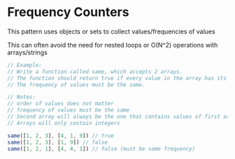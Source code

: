 # Frequency Counters

This pattern uses objects or sets to collect values/frequencies of values

This can often avoid the need for nested loops or O(N^2) operations with arrays/strings

```JavaScript
// Example:
// Write a function called same, which accepts 2 arrays.
// The function should return true if every value in the array has its corresponding value squared in the second array.
// The frequency of values must be the same.

// Notes:
// order of values does not matter
// frequency of values must be the same
// Second array will always be the one that contains values of first array squared
// Arrays will only contain integers

same([1, 2, 3], [4, 1, 9]) // true
same([1, 2, 3], [1, 9]) // false
same([1, 2, 1], [4, 4, 1]) // false (must be same frequency)

```